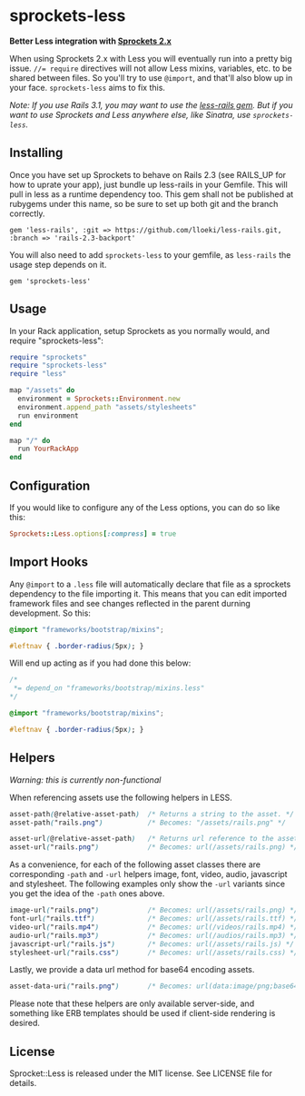 # sprockets-less

**Better Less integration with [Sprockets 2.x](http://github.com/sstephenson/sprockets)**

When using Sprockets 2.x with Less you will eventually run into a pretty big issue. `//= require` directives will not allow Less mixins, variables, etc. to be shared between files. So you'll try to use `@import`, and that'll also blow up in your face. `sprockets-less` aims to fix this.

_Note: If you use Rails 3.1, you may want to use the [less-rails gem](http://github.com/rails/less-rails). But if you want to use Sprockets and Less anywhere else, like Sinatra, use `sprockets-less`._

## Installing

Once you have set up Sprockets to behave on Rails 2.3 (see RAILS_UP for how to uprate your app), just bundle up less-rails in your Gemfile. This will pull in less as a runtime dependency too. This gem shall not be published at rubygems under this name, so be sure to set up both git and the branch correctly.

    gem 'less-rails', :git => https://github.com/lloeki/less-rails.git, :branch => 'rails-2.3-backport'

You will also need to add `sprockets-less` to your gemfile, as `less-rails` the usage step depends on it.

    gem 'sprockets-less'

## Usage

In your Rack application, setup Sprockets as you normally would, and require "sprockets-less":

``` ruby
require "sprockets"
require "sprockets-less"
require "less"

map "/assets" do
  environment = Sprockets::Environment.new
  environment.append_path "assets/stylesheets"
  run environment
end

map "/" do
  run YourRackApp
end
```

## Configuration

If you would like to configure any of the Less options, you can do so like this:

```ruby
Sprockets::Less.options[:compress] = true
```

## Import Hooks

Any `@import` to a `.less` file will automatically declare that file as a sprockets dependency to the file importing it. This means that you can edit imported framework files and see changes reflected in the parent durning development. So this:

```css
@import "frameworks/bootstrap/mixins";

#leftnav { .border-radius(5px); }
```

Will end up acting as if you had done this below:

```css
/*
 *= depend_on "frameworks/bootstrap/mixins.less"
*/

@import "frameworks/bootstrap/mixins";

#leftnav { .border-radius(5px); }
```

## Helpers

*Warning: this is currently non-functional*

When referencing assets use the following helpers in LESS.

```css
asset-path(@relative-asset-path)  /* Returns a string to the asset. */
asset-path("rails.png")           /* Becomes: "/assets/rails.png" */

asset-url(@relative-asset-path)   /* Returns url reference to the asset. */
asset-url("rails.png")            /* Becomes: url(/assets/rails.png) */
```

As a convenience, for each of the following asset classes there are corresponding `-path` and `-url` helpers image, font, video, audio, javascript and stylesheet. The following examples only show the `-url` variants since you get the idea of the `-path` ones above.

```css
image-url("rails.png")            /* Becomes: url(/assets/rails.png) */
font-url("rails.ttf")             /* Becomes: url(/assets/rails.ttf) */
video-url("rails.mp4")            /* Becomes: url(/videos/rails.mp4) */
audio-url("rails.mp3")            /* Becomes: url(/audios/rails.mp3) */
javascript-url("rails.js")        /* Becomes: url(/assets/rails.js) */
stylesheet-url("rails.css")       /* Becomes: url(/assets/rails.css) */
```

Lastly, we provide a data url method for base64 encoding assets.

```css
asset-data-uri("rails.png")       /* Becomes: url(data:image/png;base64,iVBORw0K...) */
```

Please note that these helpers are only available server-side, and something like ERB templates should be used if client-side rendering is desired.


## License

Sprocket::Less is released under the MIT license. See LICENSE file for details.

